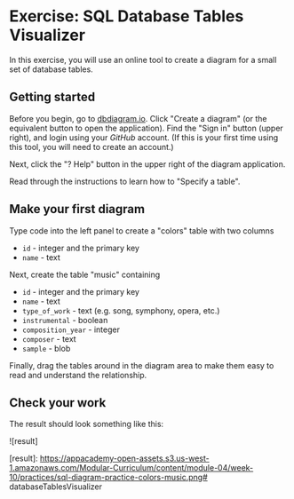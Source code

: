 # Exercise: SQL Database Tables Visualizer

In this exercise, you will use an online tool to create a diagram for a small
set of database tables.

## Getting started

Before you begin, go to [dbdiagram.io]. Click "Create a diagram" (or the
equivalent button to open the application). Find the "Sign in" button (upper
right), and login using your *GitHub* account. (If this is your first time using
this tool, you will need to create an account.)

Next, click the "? Help" button in the upper right of the diagram application.

Read through the instructions to learn how to "Specify a table".

## Make your first diagram

Type code into the left panel to create a "colors" table with two columns

* `id` - integer and the primary key
* `name` - text

Next, create the table "music" containing

* `id` - integer and the primary key
* `name` - text
* `type_of_work` - text (e.g. song, symphony, opera, etc.)
* `instrumental` - boolean
* `composition_year` - integer
* `composer` - text
* `sample` - blob

Finally, drag the tables around in the diagram area to make them easy to read
and understand the relationship.

## Check your work

The result should look something like this:

![result]

[dbdiagram.io]: https://dbdiagram.io/
[result]: https://appacademy-open-assets.s3.us-west-1.amazonaws.com/Modular-Curriculum/content/module-04/week-10/practices/sql-diagram-practice-colors-music.png# databaseTablesVisualizer
